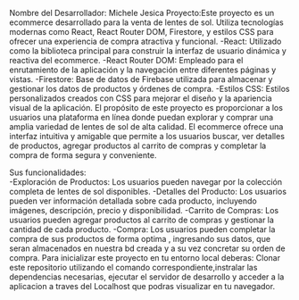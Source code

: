 Nombre del Desarrollador: Michele Jesica
Proyecto:Este proyecto es un ecommerce desarrollado para la venta de lentes de sol. Utiliza tecnologías modernas como React, React Router DOM, Firestore, y estilos CSS para ofrecer una experiencia de compra atractiva y funcional.
-React: Utilizado como la biblioteca principal para construir la interfaz de usuario dinámica y reactiva del ecommerce.
-React Router DOM: Empleado para el enrutamiento de la aplicación y la navegación entre diferentes páginas y vistas.
-Firestore: Base de datos de Firebase utilizada para almacenar y gestionar los datos de productos y órdenes de compra.
-Estilos CSS: Estilos personalizados creados con CSS para mejorar el diseño y la apariencia visual de la aplicación.
El propósito de este proyecto es proporcionar a los usuarios una plataforma en línea donde puedan explorar y comprar una amplia variedad de lentes de sol de alta calidad. El ecommerce ofrece una interfaz intuitiva y amigable que permite a los usuarios buscar, ver detalles de productos, agregar productos al carrito de compras y completar la compra de forma segura y conveniente.

Sus funcionalidades:     
-Exploración de Productos: Los usuarios pueden navegar por la colección completa de lentes de sol disponibles.
-Detalles del Producto: Los usuarios pueden ver información detallada sobre cada producto, incluyendo imágenes, descripción, precio y disponibilidad.
-Carrito de Compras: Los usuarios pueden agregar productos al carrito de compras y gestionar la cantidad de cada producto.
-Compra: Los usuarios pueden completar la compra de sus productos de forma optima , ingresando sus datos, que seran almacenados en nuestra bd creada y a su vez concretar su orden de compra.
Para inicializar este proyecto en tu entorno local deberas: Clonar este repositorio utilizando el comando correspondiente,instralar las dependencias necesarias, ejecutar el servidor de desarrollo y acceder a la aplicacion a traves del Localhost que podras visualizar en tu navegador.
